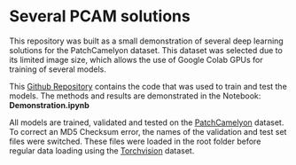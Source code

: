 # Several PCAM solutions

This repository was built as a small demonstration of several deep learning solutions for the PatchCamelyon dataset. This dataset was selected due to its limited image size, which allows the use of  Google Colab GPUs for training of several models. 

This [Github Repository](https://github.com/larsleijten/pcam "larsleijten/pcam") contains the code that was used to train and test the models. The methods and results are demonstrated in the Notebook: **Demonstration.ipynb**

All models are trained, validated and tested on the [PatchCamelyon](https://github.com/basveeling/pcam) dataset. To correct an MD5 Checksum error, the names of the validation and test set files were switched. These files were loaded in the root folder before regular data loading using the [Torchvision](https://pytorch.org/vision/stable/generated/torchvision.datasets.PCAM.html) dataset.

